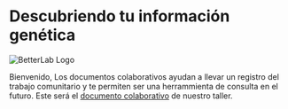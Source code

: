 # Descubriendo tu información genética  
![BetterLab Logo](images/BetterLab.png)   

Bienvenido, Los documentos colaborativos ayudan a llevar un registro del trabajo comunitario  y te permiten ser una herrammienta de consulta en el futuro. Este será el [documento colaborativo](https://etherpad.net/p/190419_BetterLab)  de nuestro taller.  
